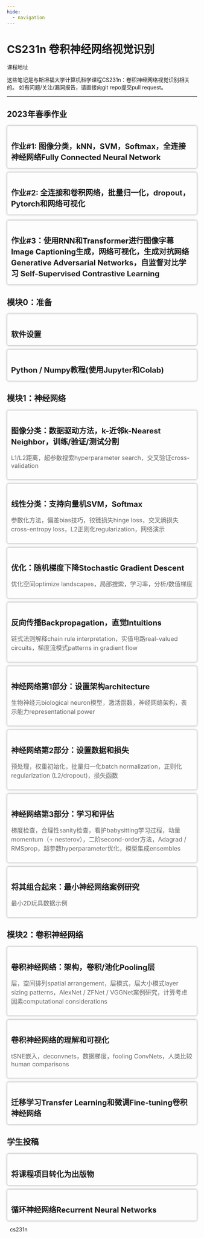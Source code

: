 ```yaml
---
hide:
  - navigation
---
```

# CS231n 卷积神经网络视觉识别

[课程地址](http://cs231n.stanford.edu/)

这些笔记是与斯坦福大学计算机科学课程[CS231n：卷积神经网络视觉识别](http://cs231n.stanford.edu/)相关的。 如有问题/关注/漏洞报告，请直接向[git repo](https://github.com/cs231n/cs231n.github.io)提交pull request。

---

<style type="text/css">
      .card {
        cursor: pointer;
        border: 1px solid #ccc;
        border-radius: 5px;
        padding: 10px;
        margin-bottom: 10px;
        box-shadow: 0 0 5px rgba(0, 0, 0, 0.3);
        transition: box-shadow 0.3s ease-in-out;
      }
      .card:hover {
        box-shadow: 0 0 10px rgba(0, 0, 0, 0.5);
        color: green;
      }
      .card:active {
        box-shadow: inset 0 0 10px rgba(0, 0, 0, 0.5);
      }
      .card h2 {
        font-size: 20px;
        margin-bottom: 5px;
      }
      .card p {
        font-size: 16px;
        color: #666;
      }
      a {
        text-decoration: none;
      }
</style>

## 2023年春季作业

<a href="./assignments/2023/assignment1">

<div class="card">
  <h2>作业#1: 图像分类，kNN，SVM，Softmax，全连接神经网络Fully Connected Neural Network</h2>
</div>


</a>

<a href="./assignments/2023/assignment2">

<div class="card">
  <h2>作业#2: 全连接和卷积网络，批量归一化，dropout，Pytorch和网络可视化</h2>
</div>

</a><a href="https://www.example.com">

<div class="card">
  <h2>作业#3：使用RNN和Transformer进行图像字幕Image Captioning生成，网络可视化，生成对抗网络Generative Adversarial Networks，自监督对比学习 Self-Supervised Contrastive Learning</h2>
</div>


</a>

## 模块0：准备

<a href="./courses/preparation/setup">

<div class="card">
  <h2>软件设置</h2>
</div>


</a>

 <a href="./courses/preparation/python-numpy-tutorial">

<div class="card">
  <h2>Python / Numpy教程(使用Jupyter和Colab)</h2>
</div>


</a>

## 模块1：神经网络

<a href="./courses/neural_network/classification">

<div class="card">
  <h2>图像分类：数据驱动方法，k-近邻k-Nearest Neighbor，训练/验证/测试分割</h2>
  <p>
   L1/L2距离，超参数搜索hyperparameter search，交叉验证cross-validation
  </p>
</div>


</a>

<a href="./courses/neural_network/linear-classify">

<div class="card">
  <h2>线性分类：支持向量机SVM，Softmax</h2>
  <p>
参数化方法，偏差bias技巧，铰链损失hinge loss，交叉熵损失cross-entropy loss，L2正则化regularization，网络演示
  </p>
</div>


</a>

</a>

<a href="./courses/neural_network/optimization-1">

<div class="card">
  <h2>优化：随机梯度下降Stochastic Gradient Descent</h2>
  <p>
优化空间optimize landscapes，局部搜索，学习率，分析/数值梯度
  </p>
</div>


</a>

<a href="./courses/neural_network/optimization-2">

<div class="card">
  <h2>反向传播Backpropagation，直觉Intuitions</h2>
  <p>
链式法则解释chain rule interpretation，实值电路real-valued circuits，梯度流模式patterns in gradient flow
  </p>
</div>


</a>

<a href="./courses/neural_network/neural-networks-1">

<div class="card">
  <h2>神经网络第1部分：设置架构architecture</h2>
  <p>
生物神经元biological neuron模型，激活函数，神经网络架构，表示能力representational power
  </p>
</div>


</a>

<a href="./courses/neural_network/neural-networks-2">

<div class="card">
  <h2>神经网络第2部分：设置数据和损失</h2>
  <p>
预处理，权重初始化，批量归一化batch normalization，正则化regularization (L2/dropout)，损失函数
  </p>
</div>


</a>

 <a href="./courses/neural_network/neural-networks-3">

<div class="card">
  <h2>神经网络第3部分：学习和评估</h2>
  <p>
梯度检查，合理性sanity检查，看护babysitting学习过程，动量momentum（+ nesterov），二阶second-order方法，Adagrad / RMSprop，超参数hyperparameter优化，模型集成ensembles
  </p>
</div>


</a>

<a href="./courses/neural_network/neural-networks-case-study">

<div class="card">
  <h2>将其组合起来：最小神经网络案例研究</h2>
  <p>
最小2D玩具数据示例
  </p>
</div>


</a>

## 模块2：卷积神经网络

<a href="./courses/CNN/convolutional-networks">

<div class="card">
  <h2>卷积神经网络：架构，卷积/池化Pooling层</h2>
  <p>
层，空间排列spatial arrangement，层模式，层大小模式layer sizing patterns，AlexNet / ZFNet / VGGNet案例研究，计算考虑因素computational considerations
  </p>
</div>


</a>

<a href="./courses/CNN/understanding-cnn">

<div class="card">
  <h2>卷积神经网络的理解和可视化
</h2>
  <p>
tSNE嵌入，deconvnets，数据梯度，fooling ConvNets，人类比较human comparisons
  </p>
</div>


</a>

  <a href="./courses/CNN/transfer-learning">

<div class="card">
  <h2>迁移学习Transfer Learning和微调Fine-tuning卷积神经网络</h2>
</div>


</a>

## 学生投稿

  <a href="choose-project">

<div class="card">
  <h2>将课程项目转化为出版物</h2>
</div>


</a>

  <a href="rnn">

<div class="card">
  <h2>循环神经网络Recurrent Neural Networks</h2>
</div>

</a>

<html>
            <style>
            span:hover {
              transform: scale(1.5);
              color: lightblue;
            }
            }
          </style>

​              <link rel="stylesheet" href="https://cdnjs.cloudflare.com/ajax/libs/font-awesome/4.7.0/css/font-awesome.min.css">
​              <span class="badge badge--primary"><i class="fa fa-github" style="font-size: 150%;"></i> <a href="https://github.com/cs231n"> cs231n</span>
​            </html>
